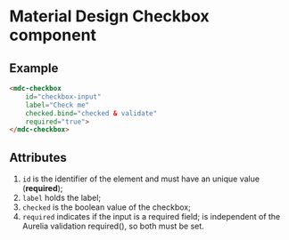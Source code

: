 
# Material Design Checkbox component

## Example

```html
<mdc-checkbox 
    id="checkbox-input" 
    label="Check me" 
    checked.bind="checked & validate" 
    required="true">
</mdc-checkbox>
```

## Attributes

1. `id` is the identifier of the element and must have an unique value (**required**);
2. `label` holds the label;
3. `checked` is the boolean value of the checkbox;
4. `required` indicates if the input is a required field; is independent of the Aurelia validation required(), so both must be set.
